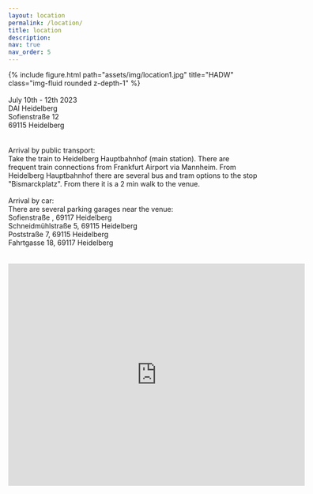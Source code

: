 ```yaml
---
layout: location
permalink: /location/
title: location
description:
nav: true
nav_order: 5
---
```


<div class="row">
  <div class="col-sm mt-3 mt-md-0">
      {% include figure.html path="assets/img/location1.jpg" title="HADW" class="img-fluid rounded z-depth-1" %}
  </div>
</div>
<br>
July 10th - 12th 2023
<br>
DAI Heidelberg
<br>
Sofienstraße 12<br>
69115 Heidelberg<br>
<br>
<br>
Arrival by public transport:<br>
Take the train to Heidelberg Hauptbahnhof (main station). There are frequent train connections from Frankfurt Airport via Mannheim. From Heidelberg Hauptbahnhof there are several bus and tram options to the stop "Bismarckplatz". From there it is a 2 min walk to the venue.
<br>
<br>
Arrival by car:<br>
There are several parking garages near the venue:<br>
Sofienstraße , 69117 Heidelberg<br>
Schneidmühlstraße 5, 69115 Heidelberg<br>
Poststraße 7, 69115 Heidelberg <br>
Fahrtgasse 18, 69117 Heidelberg<br>
<br>
<br>
<iframe src="https://www.google.com/maps/embed?pb=!1m18!1m12!1m3!1d2596.060619295211!2d8.693953700000012!3d49.40775929999999!2m3!1f0!2f0!3f0!3m2!1i1024!2i768!4f13.1!3m3!1m2!1s0x4797c11c34dd8a83%3A0x818a8fe8afd9ddee!2sDAI%20Heidelberg%20-%20Deutsch-Amerikanisches%20Institut!5e0!3m2!1sde!2sde!4v1681660949481!5m2!1sde!2sde" width="600" height="450" style="border:0;" allowfullscreen="" loading="lazy" referrerpolicy="no-referrer-when-downgrade"></iframe>
